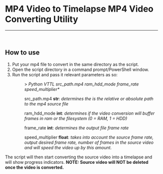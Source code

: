 <h1>MP4 Video to Timelapse MP4 Video Converting Utility</h1>
<hr>
<br>
<h2>How to use</h2>
<ol>
    <li>Put your mp4 file to convert in the same directory as the script.</li>
    <li>Open the script directory in a command prompt/PowerShell window.</li>
    <li>Run the script and pass it relevant parameters as so:</li>
    <p style="margin-left: 40px;"> > <em>Python VTTL src_path.mp4 ram_hdd_mode frame_rate speed_multiplier* </em></p>
    <p style="margin-left: 40px;">src_path.mp4 <strong>str</strong>: <em>determines the  is the relative or absolute path to the mp4 source file</em></p>
    <p style="margin-left: 40px;">ram_hdd_mode <strong>int</strong>: <em>determines if the video conversion will buffer frames in ram or the filesystem (0 = RAM, 1 = HDD)</em> </p>
    <p style="margin-left: 40px;">frame_rate <strong>int</strong>: <em>determines the output file frame rate</em> </p>
    <p style="margin-left: 40px;">speed_multiplier <strong>float</strong>: <em>takes into account the source frame rate, output desired frame rate, number of frames in the source video and will speed the video up by this amount.</em> </p>
</ol>

<p>The script will then start converting the source video into a timelapse and will show progress indicators. <strong >NOTE: Source video will NOT be deleted once the video is converted.</strong> </p>
